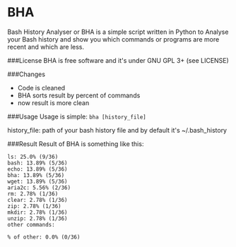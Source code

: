 # BHA

Bash History Analyser or BHA is a simple script written in Python to Analyse your Bash history and show you which commands or programs are more recent and which are less.

###License
BHA is free software and it's under GNU GPL 3+ (see LICENSE)

###Changes
* Code is cleaned
* BHA sorts result by percent of commands
* now result is more clean

###Usage
Usage is simple: `bha [history_file]`

  history_file: path of your bash history file and by default it's ~/.bash_history

###Result
Result of BHA is something like this:


```
ls: 25.0% (9/36)
bash: 13.89% (5/36)
echo: 13.89% (5/36)
bha: 13.89% (5/36)
wget: 13.89% (5/36)
aria2c: 5.56% (2/36)
rm: 2.78% (1/36)
clear: 2.78% (1/36)
zip: 2.78% (1/36)
mkdir: 2.78% (1/36)
unzip: 2.78% (1/36)
other commands: 

% of other: 0.0% (0/36)

```

